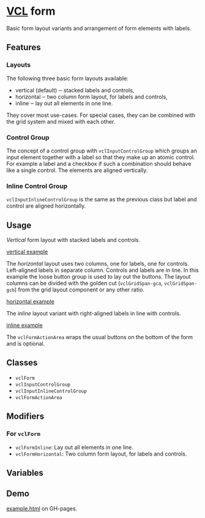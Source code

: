 # [VCL](https://github.com/vcl/doc) form

Basic form layout variants and arrangement of form elements with labels.

## Features

### Layouts

The following three basic form layouts available:

- vertical (default) ‒ stacked labels and controls,
- horizontal ‒ two column form layout, for labels and controls,
- inline ‒ lay out all elements in one line.

They cover most use-cases. For special cases, they can be
combined with the grid system and mixed with each other.

### Control Group

The concept of a control group with `vclInputControlGroup` which groups an
input element together with a label so that they make up an atomic control.
For example a label and a checkbox if such a combination should behave
like a single control. The elements are aligned vertically.

### Inline Control Group

`vclInputInlineControlGroup` is the same as the previous class but
label and control are aligned horizontally.

## Usage

_Vertical_ form layout with stacked labels and controls.

[vertical example](/demo/example-vertical.html)

The _horizontal_ layout uses two columns, one for labels, one for controls.
Left-aligned labels in separate column. Controls and labels are in line.
In this example the loose button group is used to lay out the buttons.
The layout columns can be divided with the golden cut
(`vclGridSpan-gca`, `vclGridSpan-gcb`) from the grid layout component
or any other ratio.

[horizontal example](/demo/example-horizontal.html)

The _inline_ layout variant with right-aligned labels in line with controls.

[inline example](/demo/example-inline.html)

The `vclFormActionArea` wraps the usual buttons on the bottom of the form
and is optional.

## Classes

- `vclForm`
- `vclInputControlGroup`
- `vclInputInlineControlGroup`
- `vclFormActionArea`

## Modifiers

### For `vclForm`

- `vclFormInline`: Lay out all elements in one line.
- `vclFormHorizontal`: Two column form layout, for labels and controls.

## Variables

## Demo

[example.html](/demo/example.html) on GH-pages.
